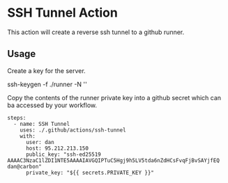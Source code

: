 
SSH Tunnel Action
=================

This action will create a reverse ssh tunnel to a github runner.


Usage
-----

Create a key for the server.

ssh-keygen -f ./runner -N ''

Copy the contents of the runner private key into a github secret which can ba accessed by your workflow.

```
steps:
  - name: SSH Tunnel
    uses: ./.github/actions/ssh-tunnel
    with:
      user: dan
      host: 95.212.213.150
      public_key: "ssh-ed25519 AAAAC3NzaC1lZDI1NTE5AAAAIAVGQIPTuC5Hgj9h5LV5tda6nZdHCsFvqFjBvSAYjfEQ dan@carbon"
      private_key: "${{ secrets.PRIVATE_KEY }}"
```

